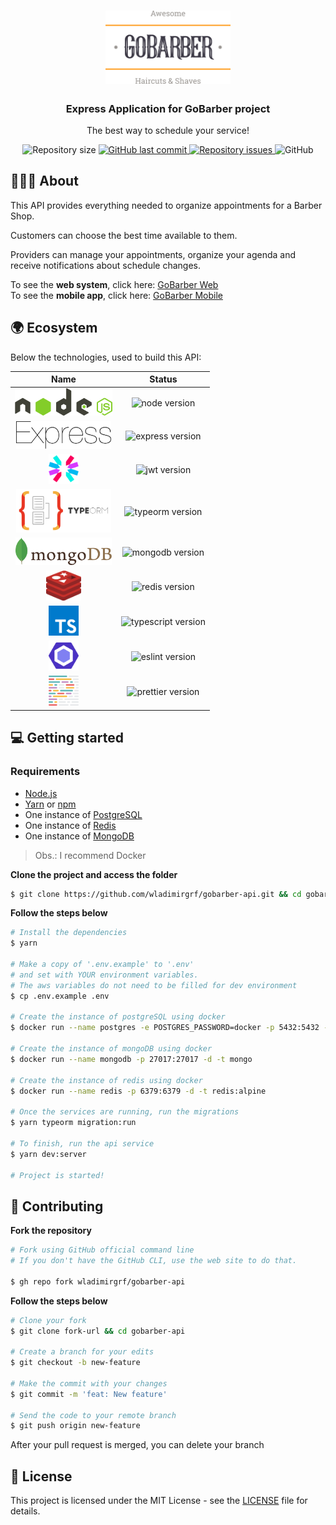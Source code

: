 <h1 align="center">
  <img alt="Logo" src=".github/assets/logo.svg" width="200px">
</h1>

<h3 align="center">
  Express Application for GoBarber project
</h3>

<p align="center">The best way to schedule your service!</p>

<p align="center">
  <img alt="Repository size" src="https://img.shields.io/github/repo-size/wladimirgrf/gobarber-api?color=%23FF9000">

  <a href="https://github.com/wladimirgrf/gobarber-api/commits/master">
    <img alt="GitHub last commit" src="https://img.shields.io/github/last-commit/wladimirgrf/gobarber-api?color=%23FF9000">
  </a>

  <a href="https://github.com/wladimirgrf/gobarber-api/issues">
    <img alt="Repository issues" src="https://img.shields.io/github/issues/wladimirgrf/gobarber-api?color=%23FF9000">
  </a>

  <img alt="GitHub" src="https://img.shields.io/github/license/wladimirgrf/gobarber-api?color=%23FF9000">
</p>

## 👨🏻‍💻  About

This API provides everything needed to organize appointments for a Barber Shop.

Customers can choose the best time available to them.

Providers can manage your appointments, organize your agenda and receive notifications about schedule changes.

To see the **web system**, click here: [GoBarber Web](https://github.com/wladimirgrf/gobarber-web)<br />
To see the **mobile app**, click here: [GoBarber Mobile](https://github.com/wladimirgrf/gobarber-mobile)

## 🌍 Ecosystem

Below the technologies, used to build this API:

|                      Name                            |                         Status                     |
|:-----------------------------------------------------------:|:-------------------------------------------------------:|
|<img height="44" src=".github/assets/nodejs.svg"> | <img alt="node version" src="https://img.shields.io/badge/nodejs-v12.18-blue?color=%23FF9000"> |
|<img height="44" src=".github/assets/express.svg"> | <img alt="express version" src="https://img.shields.io/badge/express-v4.17.1-blue?color=%23FF9000"> |
|<img height="48" src=".github/assets/jwt.svg"> | <img alt="jwt version" src="https://img.shields.io/badge/jwt-v8.5.1-blue?color=%23FF9000"> |
|<img height="70" src=".github/assets/typeorm.png"> | <img alt="typeorm version" src="https://img.shields.io/badge/typeorm-v0.2.25-blue?color=%23FF9000"> |
|<img height="44" src=".github/assets/mongodb.svg"> | <img alt="mongodb version" src="https://img.shields.io/badge/mongodb-v3.6.0-blue?color=%23FF9000"> |
|<img height="48" src=".github/assets/redis.svg"> | <img alt="redis version" src="https://img.shields.io/badge/redis-v3.0.2-blue?color=%23FF9000"> |
|<img height="48" src=".github/assets/typescript.svg"> | <img alt="typescript version" src="https://img.shields.io/badge/typescript-v3.9.3-blue?color=%23FF9000"> |
|<img height="48" src=".github/assets/eslint.svg"> | <img alt="eslint version" src="https://img.shields.io/badge/eslint-v6.0.8-blue?color=%23FF9000"> |
|<img height="48" src=".github/assets/prettier.svg"> | <img alt="prettier version" src="https://img.shields.io/badge/prettier-v2.0.5-blue?color=%23FF9000"> |


## 💻 Getting started



### Requirements

- [Node.js](https://nodejs.org/en/)
- [Yarn](https://classic.yarnpkg.com/) or [npm](https://www.npmjs.com/)
- One instance of [PostgreSQL](https://www.postgresql.org/)
- One instance of [Redis](https://redis.io/)
- One instance of [MongoDB](https://www.mongodb.com/)

> Obs.: I recommend Docker

**Clone the project and access the folder**

```bash
$ git clone https://github.com/wladimirgrf/gobarber-api.git && cd gobarber-api
```

**Follow the steps below**

```bash
# Install the dependencies
$ yarn

# Make a copy of '.env.example' to '.env'
# and set with YOUR environment variables.
# The aws variables do not need to be filled for dev environment
$ cp .env.example .env

# Create the instance of postgreSQL using docker
$ docker run --name postgres -e POSTGRES_PASSWORD=docker -p 5432:5432 -d postgres

# Create the instance of mongoDB using docker
$ docker run --name mongodb -p 27017:27017 -d -t mongo

# Create the instance of redis using docker
$ docker run --name redis -p 6379:6379 -d -t redis:alpine

# Once the services are running, run the migrations
$ yarn typeorm migration:run

# To finish, run the api service
$ yarn dev:server

# Project is started!
```

## 🤝 Contributing

**Fork the repository**

```bash
# Fork using GitHub official command line
# If you don't have the GitHub CLI, use the web site to do that.

$ gh repo fork wladimirgrf/gobarber-api
```

**Follow the steps below**

```bash
# Clone your fork
$ git clone fork-url && cd gobarber-api

# Create a branch for your edits
$ git checkout -b new-feature

# Make the commit with your changes
$ git commit -m 'feat: New feature'

# Send the code to your remote branch
$ git push origin new-feature
```

After your pull request is merged, you can delete your branch

## 📝 License

This project is licensed under the MIT License - see the [LICENSE](LICENSE) file for details.
